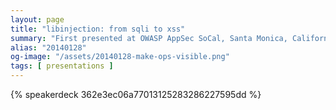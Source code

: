 ```yaml
---
layout: page
title: "libinjection: from sqli to xss"
summary: "First presented at OWASP AppSec SoCal, Santa Monica, California, 2014-01-28"
alias: "20140128"
og-image: "/assets/20140128-make-ops-visible.png"
tags: [ presentations ]
---
```


{% speakerdeck 362e3ec06a77013125283286227595dd %}



